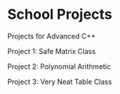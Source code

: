 # School Projects

Projects for Advanced C++

Project 1: Safe Matrix Class

Project 2: Polynomial Arithmetic

Project 3: Very Neat Table Class
